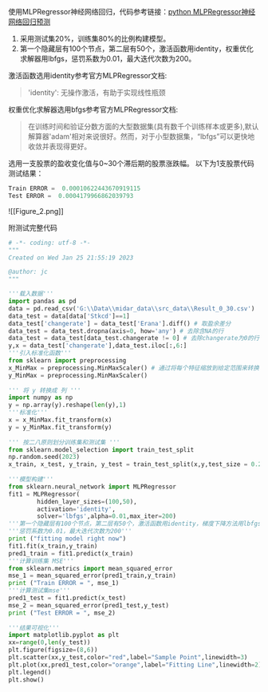 使用MLPRegressor神经网络回归，代码参考链接：[python MLPRegressor神经网络回归预测](https://blog.csdn.net/xspyzm/article/details/102840768)
1. 采用测试集20%，训练集80%的比例构建模型。
2. 第一个隐藏层有100个节点，第二层有50个，激活函数用identity，权重优化求解器用lbfgs，惩罚系数为0.01，最大迭代次数为200。

激活函数选用identity参考官方MLPRegressor文档:
>'identity': 无操作激活，有助于实现线性瓶颈

权重优化求解器选用bfgs参考官方MLPRegressor文档:
>在训练时间和验证分数方面的大型数据集(具有数千个训练样本或更多),默认解算器'adam'相对来说很好。然而，对于小型数据集，“lbfgs”可以更快地收敛并表现得更好。

选用一支股票的盈收变化值与0~30个滞后期的股票涨跌幅。
以下为1支股票代码测试结果：
```python
Train ERROR =  0.00010622443670919115
Test ERROR =  0.0004179966862039793
```
![[Figure_2.png]]

附测试完整代码
```python
# -*- coding: utf-8 -*-
"""
Created on Wed Jan 25 21:55:19 2023

@author: jc
"""

'''载入数据'''
import pandas as pd
data = pd.read_csv('G:\\Data\\midar_data\\src_data\\Result_0_30.csv')
data_test = data[data['Stkcd']==1]
data_test['changerate'] = data_test['Erana'].diff() # 取盈余差分
data_test = data_test.dropna(axis=0, how='any') # 去除含NA的行
data_test = data_test[data_test.changerate != 0] # 去除changerate为0的行
y,x = data_test['changerate'],data_test.iloc[:,6:]       
'''引入标准化函数'''
from sklearn import preprocessing
x_MinMax = preprocessing.MinMaxScaler() # 通过将每个特征缩放到给定范围来转换特征。
y_MinMax = preprocessing.MinMaxScaler()
 
''' 将 y 转换成 列 '''
import numpy as np
y = np.array(y).reshape(len(y),1)
'''标准化'''
x = x_MinMax.fit_transform(x)
y = y_MinMax.fit_transform(y)
 
''' 按二八原则划分训练集和测试集 '''
from sklearn.model_selection import train_test_split
np.random.seed(2023)
x_train, x_test, y_train, y_test = train_test_split(x,y,test_size = 0.2)
 
'''模型构建'''
from sklearn.neural_network import MLPRegressor
fit1 = MLPRegressor(
        hidden_layer_sizes=(100,50), 
        activation='identity',
        solver='lbfgs',alpha=0.01,max_iter=200)
'''第一个隐藏层有100个节点，第二层有50个，激活函数用identity，梯度下降方法用lbfgs'''        
'''惩罚系数为0.01，最大迭代次数为200'''
print ("fitting model right now")
fit1.fit(x_train,y_train)
pred1_train = fit1.predict(x_train)
'''计算训练集 MSE'''
from sklearn.metrics import mean_squared_error
mse_1 = mean_squared_error(pred1_train,y_train)
print ("Train ERROR = ", mse_1)
'''计算测试集mse'''
pred1_test = fit1.predict(x_test)
mse_2 = mean_squared_error(pred1_test,y_test)
print ("Test ERROR = ", mse_2)
 
'''结果可视化'''
import matplotlib.pyplot as plt
xx=range(0,len(y_test))
plt.figure(figsize=(8,6))
plt.scatter(xx,y_test,color="red",label="Sample Point",linewidth=3) 
plt.plot(xx,pred1_test,color="orange",label="Fitting Line",linewidth=2)
plt.legend()
plt.show()
```